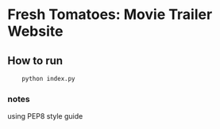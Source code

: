 # Fresh Tomatoes: Movie Trailer Website

## How to run

```python
    python index.py
```

### notes

using PEP8 style guide

